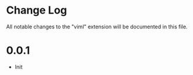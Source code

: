 # Change Log
All notable changes to the "viml" extension will be documented in this file.

# 0.0.1 
- Init
